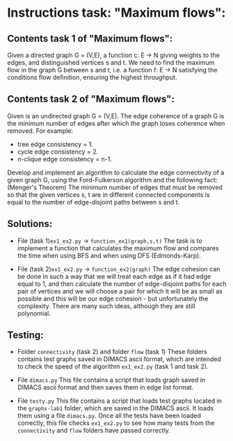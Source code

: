 # Instructions task: "Maximum flows":

## Contents task 1 of "Maximum flows":

Given a directed graph G = (V,E), a function c: E -> N giving weights to the edges, and distinguished vertices s and t. We need to find the maximum flow in the graph G between s and t, i.e. a function f: E -> N satisfying the conditions flow definition, ensuring the highest throughput.

## Contents task 2 of "Maximum flows":

Given is an undirected graph G = (V,E). The edge coherence of a graph G is the minimum number of edges after which the graph loses coherence when removed. 
For example:
+ tree edge consistency = 1.
+ cycle edge consistency = 2.
+ n-clique edge consistency = n-1.

Develop and implement an algorithm to calculate the edge connectivity of a given graph G, using the Ford-Fulkerson algorithm and the following fact:
(Menger's Theorem) The minimum number of edges that must be removed so that the given vertices s, t are in different connected components is equal to the number of edge-disjoint paths between s and t.

## Solutions:

+ File (task 1)`ex1_ex2.py` -> `function_ex1(graph,s,t)`
The task is to implement a function that calculates the maximum flow and compares the time when using BFS and when using DFS (Edmonds-Karp).

+ File (task 2)`ex1_ex2.py` -> `function_ex2(graph)`
The edge cohesion can be done in such a way that we will treat each edge as if it had edge equal to 1, and then calculate the number of edge-disjoint paths for each pair of vertices and we will choose a pair for which it will be as small as possible and this will be our edge cohesion - but unfortunately the complexity. There are many such ideas, although they are still polynomial.


## Testing:

+ Folder `connectivity` (task 2) and folder `flow` (task 1)
These folders contains test graphs saved in DIMACS ascii format, which are intended to check the speed of the algorithm `ex1_ex2.py` (task 1 and task 2).

+ File `dimacs.py`
This file contains a script that loads graph saved in DIMACS ascii format and then saves them in edge list format.

+ File `testy.py`
This file contains a script that loads test graphs located in the `graphs-lab1` folder, which are saved in the DIMACS ascii. It loads them using a file `dimacs.py`. Once all the tests have been loaded correctly, this file checks `ex1_ex2.py` to see how many tests from the `connectivity` and `flow` folders have passed correctly.







